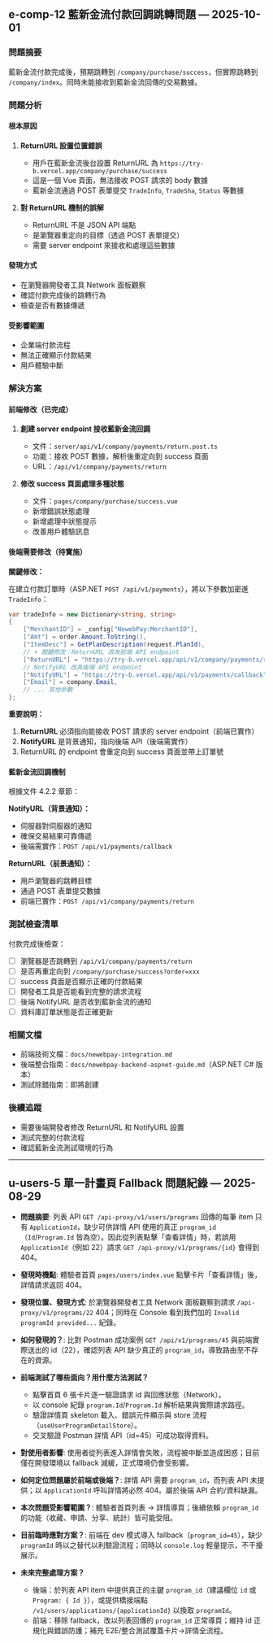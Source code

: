 ## e-comp-12 藍新金流付款回調跳轉問題 — 2025-10-01

### 問題摘要

藍新金流付款完成後，預期跳轉到 `/company/purchase/success`，但實際跳轉到 `/company/index`。同時未能接收到藍新金流回傳的交易數據。

### 問題分析

#### 根本原因

1. **ReturnURL 設置位置錯誤**
   - 用戶在藍新金流後台設置 ReturnURL 為 `https://try-b.vercel.app/company/purchase/success`
   - 這是一個 Vue 頁面，無法接收 POST 請求的 body 數據
   - 藍新金流通過 POST 表單提交 `TradeInfo`, `TradeSha`, `Status` 等數據

2. **對 ReturnURL 機制的誤解**
   - ReturnURL 不是 JSON API 端點
   - 是瀏覽器重定向的目標（透過 POST 表單提交）
   - 需要 server endpoint 來接收和處理這些數據

#### 發現方式

- 在瀏覽器開發者工具 Network 面板觀察
- 確認付款完成後的跳轉行為
- 檢查是否有數據傳遞

#### 受影響範圍

- 企業端付款流程
- 無法正確顯示付款結果
- 用戶體驗中斷

### 解決方案

#### 前端修改（已完成）

1. **創建 server endpoint 接收藍新金流回調**
   - 文件：`server/api/v1/company/payments/return.post.ts`
   - 功能：接收 POST 數據，解析後重定向到 success 頁面
   - URL：`/api/v1/company/payments/return`

2. **修改 success 頁面處理多種狀態**
   - 文件：`pages/company/purchase/success.vue`
   - 新增錯誤狀態處理
   - 新增處理中狀態提示
   - 改善用戶體驗訊息

#### 後端需要修改（待實施）

**關鍵修改：**

在建立付款訂單時（ASP.NET `POST /api/v1/payments`），將以下參數加密進 `TradeInfo`：

```csharp
var tradeInfo = new Dictionary<string, string>
{
    ["MerchantID"] = _config["NewebPay:MerchantID"],
    ["Amt"] = order.Amount.ToString(),
    ["ItemDesc"] = GetPlanDescription(request.PlanId),
    // ⬇️ 關鍵修改：ReturnURL 改為前端 API endpoint
    ["ReturnURL"] = "https://try-b.vercel.app/api/v1/company/payments/return",
    // NotifyURL 改為後端 API endpoint
    ["NotifyURL"] = "https://try-b.vercel.app/api/v1/payments/callback",
    ["Email"] = company.Email,
    // ... 其他參數
};
```

**重要說明：**

1. **ReturnURL** 必須指向能接收 POST 請求的 server endpoint（前端已實作）
2. **NotifyURL** 是背景通知，指向後端 API（後端需實作）
3. ReturnURL 的 endpoint 會重定向到 success 頁面並帶上訂單號

#### 藍新金流回調機制

根據文件 4.2.2 章節：

**NotifyURL（背景通知）：**
- 伺服器對伺服器的通知
- 確保交易結果可靠傳遞
- 後端需實作：`POST /api/v1/payments/callback`

**ReturnURL（前景通知）：**
- 用戶瀏覽器的跳轉目標
- 通過 POST 表單提交數據
- 前端已實作：`POST /api/v1/company/payments/return`

### 測試檢查清單

付款完成後檢查：
- [ ] 瀏覽器是否跳轉到 `/api/v1/company/payments/return`
- [ ] 是否再重定向到 `/company/purchase/success?order=xxx`
- [ ] success 頁面是否顯示正確的付款結果
- [ ] 開發者工具是否能看到完整的請求流程
- [ ] 後端 NotifyURL 是否收到藍新金流的通知
- [ ] 資料庫訂單狀態是否正確更新

### 相關文檔

- 前端技術文檔：`docs/newebpay-integration.md`
- 後端整合指南：`docs/newebpay-backend-aspnet-guide.md`（ASP.NET C# 版本）
- 測試除錯指南：即將創建

### 後續追蹤

- 需要後端開發者修改 ReturnURL 和 NotifyURL 設置
- 測試完整的付款流程
- 確認藍新金流測試環境的行為

---

## u-users-5 單一計畫頁 Fallback 問題紀錄 — 2025-08-29

- **問題摘要**: 列表 API `GET /api-proxy/v1/users/programs` 回傳的每筆 item 只有 `ApplicationId`，缺少可供詳情 API 使用的真正 `program_id`（`Id`/`Program.Id` 皆為空）。因此從列表點擊「查看詳情」時，若誤用 `ApplicationId`（例如 22）請求 `GET /api-proxy/v1/programs/{id}` 會得到 404。

- **發現時機點**: 體驗者首頁 `pages/users/index.vue` 點擊卡片「查看詳情」後，詳情請求返回 404。

- **發現位置、發現方式**: 於瀏覽器開發者工具 Network 面板觀察到請求 `/api-proxy/v1/programs/22` 404；同時在 Console 看到我們加的 `Invalid programId provided...` 紀錄。

- **如何發現的？**: 比對 Postman 成功案例 `GET /api/v1/programs/45` 與前端實際送出的 id（22），確認列表 API 缺少真正的 `program_id`，導致路由至不存在的資源。

- **前端測試了哪些面向？用什麼方法測試？**
  - 點擊首頁 6 張卡片逐一驗證請求 id 與回應狀態（Network）。
  - 以 console 紀錄 `program.Id`/`Program.Id` 解析結果與實際請求路徑。
  - 驗證詳情頁 skeleton 載入、錯誤元件顯示與 store 流程（`useUserProgramDetailStore`）。
  - 交叉驗證 Postman 詳情 API（id=45）可成功取得資料。

- **對使用者影響**: 使用者從列表進入詳情會失敗，流程被中斷並造成困惑；目前僅在開發環境以 fallback 減緩，正式環境仍會受影響。

- **如何定位問題屬於前端或後端？**: 詳情 API 需要 `program_id`，而列表 API 未提供；以 `ApplicationId` 呼叫詳情將必然 404。屬於後端 API 合約/資料缺漏。

- **本次問題受影響範圍？**: 體驗者首頁列表 → 詳情導頁；後續依賴 `program_id` 的功能（收藏、申請、分享、統計）皆可能受阻。

- **目前臨時應對方案？**: 前端在 dev 模式導入 fallback（`program_id=45`），缺少 `programId` 時以之替代以利驗證流程；同時以 `console.log` 輕量提示，不干擾展示。

- **未來完整處理方案？**
  - 後端：於列表 API item 中提供真正的主鍵 `program_id`（建議欄位 `id` 或 `Program: { Id }`），或提供橋接端點 `/v1/users/applications/{applicationId}` 以換取 `programId`。
  - 前端：移除 fallback，改以列表回傳的 `program_id` 正常導頁；維持 id 正規化與錯誤防護；補充 E2E/整合測試覆蓋卡片→詳情全流程。


